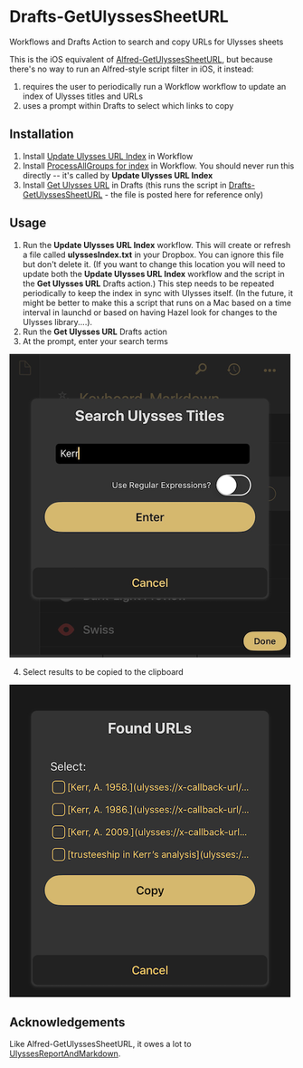 # Drafts-GetUlyssesSheetURL
Workflows and Drafts Action to search and copy URLs for Ulysses sheets

This is the iOS equivalent of [Alfred-GetUlyssesSheetURL](https://github.com/derickfay/Alfred-GetUlyssesSheetURL), but because there's no way to run an Alfred-style script filter in iOS, it instead:
1. requires the user to periodically run a Workflow workflow to update an index of Ulysses titles and URLs
2. uses a prompt within Drafts to select which links to copy

## Installation
1. Install [Update Ulysses URL Index](https://workflow.is/workflows/59cbeb1056ee490da6f356098168759d) in Workflow
2. Install [ProcessAllGroups for index](https://workflow.is/workflows/4ea1a8ee9cfa47c4b8d51ab07bdb95da) in Workflow.  You should never run this directly -- it's called by **Update Ulysses URL Index**
3. Install [Get Ulysses URL](https://actions.getdrafts.com/a/1Mj) in Drafts (this runs the script in [Drafts-GetUlyssesSheetURL](https://github.com/derickfay/Drafts-GetUlyssesSheetURL/getUlyssesSheetURLDraftsScript.js) - the file is posted here for reference only)

## Usage

1. Run the **Update Ulysses URL Index** workflow.  This will create or refresh a file called **ulyssesIndex.txt** in your Dropbox.  You can ignore this file but don't delete it.  (If you want to change this location you will need to update both the **Update Ulysses URL Index** workflow and the script in the **Get Ulysses URL** Drafts action.)  This step needs to be repeated periodically to keep the index in sync with Ulysses itself.  (In the future, it might be better to make this a script that runs on a Mac based on a time interval in launchd or based on having Hazel look for changes to the Ulysses library....).
2. Run the **Get Ulysses URL** Drafts action
3. At the prompt, enter your search terms

![Prompt](IMG_9258.png)

4. Select results to be copied to the clipboard

![Prompt](IMG_9259.png)

## Acknowledgements

Like Alfred-GetUlyssesSheetURL, it owes a lot to [UlyssesReportAndMarkdown](https://github.com/rovest/UlyssesReportAndMarkdown).


